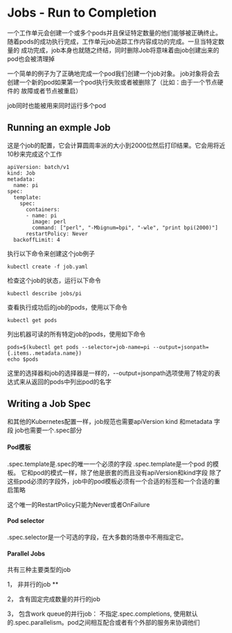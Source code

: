 # Jobs - Run to Completion
一个工作单元会创建一个或多个pods并且保证特定数量的他们能够被正确终止。 随着pods的成功执行完成，工作单元job追踪工作内容成功的完成。一旦当特定数量的
成功完成，job本身也就随之终结，同时删除Job将意味着由job创建出来的pod也会被清理掉

一个简单的例子为了正确地完成一个pod我们创建一个job对象。 job对象将会去创建一个新的pod如果第一个pod执行失败或者被删除了（比如：由于一个节点硬件的
故障或者节点被重启）

job同时也能被用来同时运行多个pod

## Running an exmple Job
这是个job的配置，它会计算圆周率派的大小到2000位然后打印结果。它会用将近10秒来完成这个工作
```
apiVersion: batch/v1
kind: Job
metadata:
  name: pi
spec:
  template:
    spec:
      containers:
      - name: pi
        image: perl
        command: ["perl", "-Mbignum=bpi", "-wle", "print bpi(2000)"]
      restartPolicy: Never
  backoffLimit: 4
```
执行以下命令来创建这个job例子
```
kubectl create -f job.yaml
```
检查这个job的状态，运行以下命令
```
kubectl describe jobs/pi
```

查看执行成功后的job的pods，使用以下命令
```
kubectl get pods
```
列出机器可读的所有特定job的pods，使用如下命令
```
pods=$(kubectl get pods --selector=job-name=pi --output=jsonpath={.items..metadata.name})
echo $pods
```
这里的选择器和job的选择器是一样的，--output=jsonpath选项使用了特定的表达式来从返回的pods中列出pod的名字

## Writing a Job Spec
和其他的Kubernetes配置一样，job规范也需要apiVersion kind 和metadata 字段
job也需要一个.spec部分

#### Pod模板
.spec.template是.spec的唯一一个必须的字段
.spec.template是一个pod 的模板。 它和pod的模式一样，除了他是嵌套的而且没有apiVersion和kind字段
除了这些pod必须的字段外，job中的pod模板必须有一个合适的标签和一个合适的重启策略

这个唯一的RestartPolicy只能为Never或者OnFailure

#### Pod selector
.spec.selector是一个可选的字段，在大多数的场景中不用指定它。

#### Parallel Jobs
共有三种主要类型的job

1， 非并行的job
  ** 

2， 含有固定完成数量的并行的job

3， 包含work queue的并行job： 不指定.spec.completions, 使用默认的.spec.parallelism。pod之间相互配合或者有个外部的服务来协调他们

























